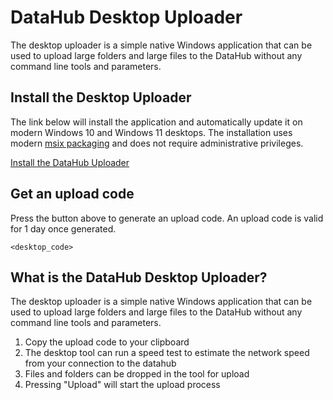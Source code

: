 # DataHub Desktop Uploader

The desktop uploader is a simple native Windows application that can be used to upload large folders and large files to the DataHub without any command line tools and parameters. 

## Install the Desktop Uploader

The link below will install the application and automatically update it on modern Windows 10 and Windows 11 desktops. The installation uses modern [msix packaging](https://learn.microsoft.com/en-ca/windows/msix/overview) and does not require administrative privileges.

<a href="ms-appinstaller:?source=https://fsdhstoragedevpub.blob.core.windows.net/datahub-dist/fsdh-uploader.appinstaller">Install the DataHub Uploader</a>

## Get an upload code

Press the button above to generate an upload code. An upload code is valid for 1 day once generated.

`<desktop_code>`

## What is the DataHub Desktop Uploader?

The desktop uploader is a simple native Windows application that can be used to upload large folders and large files to the DataHub without any command line tools and parameters. 

1. Copy the upload code to your clipboard
1. The desktop tool can run a speed test to estimate the network speed from your connection to the datahub
1. Files and folders can be dropped in the tool for upload
1. Pressing "Upload" will start the upload process